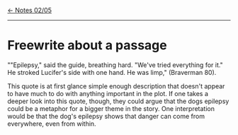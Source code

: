 [\<- Notes 02/05](class_notes_02-05.md)

---

# Freewrite about a passage

""Epilepsy," said the guide, breathing hard. "We've tried everything for it." He stroked Lucifer's side with one hand. He was limp," (Braverman 80).

This quote is at first glance simple enough description that doesn't appear to have much to do with anything important in the plot. If one takes a deeper look into this quote, though, they could argue that the dogs epilepsy could be a metaphor for a bigger theme in the story. One interpretation would be that the dog's epilepsy shows that danger can come from everywhere, even from within.
